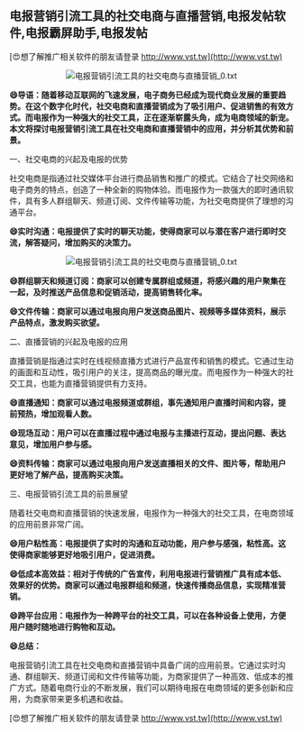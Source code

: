 ## **电报营销引流工具的社交电商与直播营销,电报发帖软件,电报霸屏助手,电报发帖**

[😍想了解推广相关软件的朋友请登录 http://www.vst.tw](http://www.vst.tw)

 <center><img src="https://vst.tw/MP4/tuiguang/png/7.png" alt="电报营销引流工具的社交电商与直播营销_0.txt"></center>

**😄导语：随着移动互联网的飞速发展，电子商务已经成为现代商业发展的重要趋势。在这个数字化时代，社交电商和直播营销成为了吸引用户、促进销售的有效方式。而电报作为一种强大的社交工具，正在逐渐崭露头角，成为电商领域的新宠。本文将探讨电报营销引流工具在社交电商和直播营销中的应用，并分析其优势和前景。**

一、社交电商的兴起及电报的优势

社交电商是指通过社交媒体平台进行商品销售和推广的模式。它结合了社交网络和电子商务的特点，创造了一种全新的购物体验。而电报作为一款强大的即时通讯软件，具有多人群组聊天、频道订阅、文件传输等功能，为社交电商提供了理想的沟通平台。

**😄实时沟通：电报提供了实时的聊天功能，使得商家可以与潜在客户进行即时交流，解答疑问，增加购买的决策力。**

 <center><img src="https://vst.tw/MP4/tuiguang/png/5.png" alt="电报营销引流工具的社交电商与直播营销_0.txt"></center>

**😄群组聊天和频道订阅：商家可以创建专属群组或频道，将感兴趣的用户聚集在一起，及时推送产品信息和促销活动，提高销售转化率。**

**😄文件传输：商家可以通过电报向用户发送商品图片、视频等多媒体资料，展示产品特点，激发购买欲望。**

二、直播营销的兴起及电报的应用

直播营销是指通过实时在线视频直播方式进行产品宣传和销售的模式。它通过生动的画面和互动性，吸引用户的关注，提高商品的曝光度。而电报作为一种强大的社交工具，也能为直播营销提供有力支持。

**😄直播通知：商家可以通过电报频道或群组，事先通知用户直播时间和内容，提前预热，增加观看人数。**

**😄现场互动：用户可以在直播过程中通过电报与主播进行互动，提出问题、表达意见，增加用户参与感。**

**😄资料传输：商家可以通过电报向用户发送直播相关的文件、图片等，帮助用户更好地了解产品，提高购买决策。**

三、电报营销引流工具的前景展望

随着社交电商和直播营销的快速发展，电报作为一种强大的社交工具，在电商领域的应用前景非常广阔。

**😄用户粘性高：电报提供了实时的沟通和互动功能，用户参与感强，粘性高。这使得商家能够更好地吸引用户，促进消费。**

**😄低成本高效益：相对于传统的广告宣传，利用电报进行营销推广具有成本低、效果好的优势。商家可以通过电报群组和频道，快速传播商品信息，实现精准营销。**

**😄跨平台应用：电报作为一种跨平台的社交工具，可以在各种设备上使用，方便用户随时随地进行购物和互动。**

**😄总结：**

电报营销引流工具在社交电商和直播营销中具备广阔的应用前景。它通过实时沟通、群组聊天、频道订阅和文件传输等功能，为商家提供了一种高效、低成本的推广方式。随着电商行业的不断发展，我们可以期待电报在电商领域的更多创新和应用，为商家带来更多机遇和收益。

[😍想了解推广相关软件的朋友请登录 http://www.vst.tw](http://www.vst.tw)



